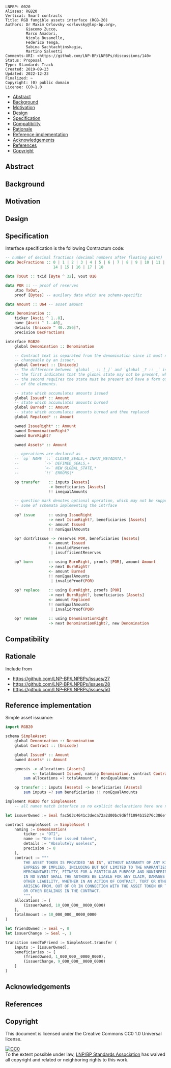 ```
LNPBP: 0020
Aliases: RGB20
Vertical: Smart contracts
Title: RGB fungible assets interface (RGB-20)
Authors: Dr Maxim Orlovsky <orlovsky@lnp-bp.org>,
         Giacomo Zucco,
         Marco Amadori,
         Nicola Busanello,
         Federico Tenga,
         Sabina Sachtachtinskagia,
         Martino Salvetti
Comments-URI: <https://github.com/LNP-BP/LNPBPs/discussions/140>
Status: Proposal
Type: Standards Track
Created: 2019-09-23
Updated: 2022-12-23
Finalized: ~
Copyright: (0) public domain
License: CC0-1.0
```

- [Abstract](#abstract)
- [Background](#background)
- [Motivation](#motivation)
- [Design](#design)
- [Specification](#specification)
- [Compatibility](#compatibility)
- [Rationale](#rationale)
- [Reference implementation](#reference-implementation)
- [Acknowledgements](#acknowledgements)
- [References](#references)
- [Copyright](#copyright)


## Abstract


## Background


## Motivation


## Design



## Specification

Interface specification is the following Contractum code:

```haskell
-- number of decimal fractions (decimal numbers after floating point)
data DecFractions :: 0 | 1 | 2 | 3 | 4 | 5 | 6 | 7 | 8 | 9 | 10 | 11 | 12 | 13 |
                     14 | 15 | 16 | 17 | 18

data TxOut :: txid [Byte ^ 32], vout U16

data POR :: -- proof of reserves
    utxo TxOut,
    proof [Bytes] -- auxilary data which are schema-specific

data Amount :: U64 -- asset amount

data Denomination :: 
    ticker [Ascii ^ 1..8],
    name [Ascii ^ 1..40],
    details [Unicode ^ 40..256]?,
    precision DecFractions

interface RGB20
    global Denomination :: Denomination

    -- Contract text is separated from the denomination since it must not be
    -- changeable by an issuer.
    global Contract :: [Unicode]
    -- The difference between `global _ :: [_]` and `global _? :: _` is that
    -- the first indicates that the global state may not be present, while
    -- the second requires the state must be present and have a form of array
    -- of the elements.

    -- state which accumulates amounts issued
    global Issued* :: Amount
    -- state which accumulates amounts burned
    global Burned* :: Amount
    -- state which accumulates amounts burned and then replaced
    global Repalced* :: Amount

    owned IssueRight* :: Amount
    owned DenominationRight?
    owned BurnRight?

    owned Assets* :: Amount

    -- operations are declared as
    -- `op` NAME `::` CLOSED_SEALS,+ INPUT_METADATA,*
    --           `->` DEFINED_SEALS,+
    --           `<-` NEW_GLOBAL_STATE,*
    --           `!!` ERRORS|*

    op transfer    :: inputs [Assets] 
                   -> beneficiaries [Assets]
                   !! inequalAmounts

    -- question mark denotes optional operation, which may not be supported by 
    -- some of schemata implementing the intrface
    
    op? issue      :: using IssueRight
                   -> next IssueRight?, beneficiaries [Assets]
                   <- amount Issued
                   !! nonEqualAmounts

    op? dcntrlIssue -> reserves POR, beneficiaries [Assets]
                   <- amount Issued
                   !! invalidReserves
                    | insufficientReserves

    op? burn       :: using BurnRight, proofs [POR], amount Amount
                   -> next BurnRight?
                   <- amount Burned
                   !! nonEqualAmounts
                    | invalidProof(POR)
    
    op? replace    :: using BurnRight, proofs [POR]
                   -> next BurnRight?, beneficiaries [Assets]
                   <- amount Replaced
                   !! nonEqualAmounts
                    | invalidProof(POR)

    op? rename     :: using DenominationRight
                   -> next DenominationRight?, new Denomination
```

## Compatibility


## Rationale

Include from
- https://github.com/LNP-BP/LNPBPs/issues/27
- https://github.com/LNP-BP/LNPBPs/issues/28
- https://github.com/LNP-BP/LNPBPs/issues/50

## Reference implementation

Simple asset issuance:

```Haskell
import RGB20

schema SimpleAsset
    global Denomination :: Denomination
    global Contract :: [Unicode]

    global Issued* :: Amount
    owned Assets* :: Amount

    genesis -> allocations [Assets]
            <- totalAmount Issued, naming Denomination, contract Contract
        sum allocations =? totalAmount !! nonEqualAmounts

    op transfer :: inputs [Assets] -> beneficiaries [Assets]
        sum inputs =? sum beneficiaries !! nonEqualAmounts

implement RGB20 for SimpleAsset
    -- all names match interface so no explicit declarations here are needed

let issuerOwned := Seal fac503c4641c3deda72a2d00bc9d6ff1094b15276c386efea403746a91436772, 1

contract sampleAsset := SimpleAsset (
    naming := Denomination(
        ticker := "OTI",
        name := "One time issued token",
        details := "Absolutely useless",
        precision := 8
    ),
    contract := """
        THE ASSET TOKEN IS PROVIDED "AS IS", WITHOUT WARRANTY OF ANY KIND,
        EXPRESS OR IMPLIED, INCLUDING BUT NOT LIMITED TO THE WARRANTIES OF
        MERCHANTABILITY, FITNESS FOR A PARTICULAR PURPOSE AND NONINFRINGEMENT.
        IN NO EVENT SHALL THE AUTHORS BE LIABLE FOR ANY CLAIM, DAMAGES OR
        OTHER LIABILITY, WHETHER IN AN ACTION OF CONTRACT, TORT OR OTHERWISE,
        ARISING FROM, OUT OF OR IN CONNECTION WITH THE ASSET TOKEN OR THE USE
        OR OTHER DEALINGS IN THE CONTRACT.
        """,
    allocations := [
        (issuerOwned, 10_000_000__0000_0000)
    ],
    totalAmount := 10_000_000__0000_0000
)

let friendOwned := Seal ~, 0
let issuerChange := Seal ~, 1

transition sendToFriend := SimpleAsset.transfer (
    inputs := [issuerOwned],
    beneficiaries := [
        (friendOwned, 1_000_000__0000_0000),
        (issuerChange, 9_000_000__0000_0000)
    ]
)
```


## Acknowledgements


## References


## Copyright

This document is licensed under the Creative Commons CC0 1.0 Universal license.

<p xmlns:dct="http://purl.org/dc/terms/">
  <a rel="license"
     href="http://creativecommons.org/publicdomain/zero/1.0/">
    <img src="http://i.creativecommons.org/p/zero/1.0/88x31.png" style="border-style:none;" alt="CC0" />
  </a>
  <br />
  To the extent possible under law,
  <a rel="dct:publisher" href="https://lnp-bp.org">
    <span property="dcl:title">LNP/BP Standards Association</span></a>
  has waived all copyright and related or neighboring rights to this work.
</p>

